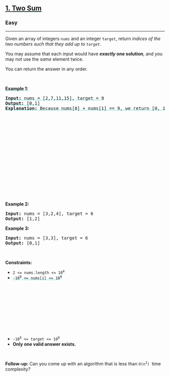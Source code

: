 <h2><a href="https://leetcode.com/problems/two-sum/">1. <lclighter data-id="lgt255811883" data-bundle-id="0" style="background-image: linear-gradient(transparent 0%, transparent calc(50% - 4px), rgb(204, 242, 241) calc(50% - 4px), rgb(204, 242, 241) 100%); transition: background-position 120ms ease-in-out 0s, padding 120ms ease-in-out 0s; background-size: 100% 200%; background-position: initial; user-select: auto;">Two Sum</lclighter><div class="LinerThreadIcon LinerFirst LinerOverlapse" data-highlight-id="255811883" data-bundle-id="0" id="lgt255811883" style="background-image: url(&quot;https://photo.getliner.com/liner-service-bucket/user_photo_default/color-2/V.svg&quot;); user-select: auto;">
        <div class="LinerThreadIcon__dim" style="user-select: auto;"></div>
        <div class="LinerThreadIcon__mentioned" style="user-select: auto;">
          <div class="LinerThreadIcon__mentionedImg" style="user-select: auto;"></div>
        </div>
        <div class="LinerThreadIcon__onlyMe" style="user-select: auto;">
          <div class="LinerThreadIcon__onlyMeImg" style="user-select: auto;"></div>
        </div>
      </div><div class="LinerThreadIcon LinerSecond " data-highlight-id="257820954" data-bundle-id="0" id="lgt257820954" style="background-image: url(&quot;https://photo.getliner.com/liner-service-bucket/user_photo_default/color-5/G.svg&quot;); user-select: auto;">
        <div class="LinerThreadIcon__dim" style="user-select: auto;"></div>
        <div class="LinerThreadIcon__mentioned" style="user-select: auto;">
          <div class="LinerThreadIcon__mentionedImg" style="user-select: auto;"></div>
        </div>
        <div class="LinerThreadIcon__onlyMe" style="user-select: auto;">
          <div class="LinerThreadIcon__onlyMeImg" style="user-select: auto;"></div>
        </div>
      </div></a></h2><h3>Easy</h3><hr><div style="user-select: auto;"><p style="user-select: auto;">Given an array of integers <code style="user-select: auto;">nums</code>&nbsp;and an integer <code style="user-select: auto;">target</code>, return <em style="user-select: auto;">indices of the two numbers such that they add up to <code style="user-select: auto;">target</code></em>.</p>

<p style="user-select: auto;">You may assume that each input would have <strong style="user-select: auto;"><em style="user-select: auto;">exactly</em> one solution</strong>, and you may not use the <em style="user-select: auto;">same</em> element twice.</p>

<p style="user-select: auto;">You can return the answer in any order.</p>

<p style="user-select: auto;">&nbsp;</p>
<p style="user-select: auto;"><strong style="user-select: auto;"><lclighter data-id="lgt255811914" data-bundle-id="1" style="background-image: linear-gradient(transparent 0%, transparent calc(50% - 4px), rgb(204, 242, 241) calc(50% - 4px), rgb(204, 242, 241) 100%); transition: background-position 120ms ease-in-out 0s, padding 120ms ease-in-out 0s; background-size: 100% 200%; background-position: initial; user-select: auto;">Example 1:</lclighter></strong></p>

<pre style="position: relative; user-select: auto;"><strong style="user-select: auto;"><lclighter data-id="lgt255811914" data-bundle-id="1" style="background-image: linear-gradient(transparent 0%, transparent calc(50% - 4px), rgb(204, 242, 241) calc(50% - 4px), rgb(204, 242, 241) 100%); transition: background-position 120ms ease-in-out 0s, padding 120ms ease-in-out 0s; background-size: 100% 200%; background-position: initial; user-select: auto;">Input:</lclighter></strong><lclighter data-id="lgt255811914" data-bundle-id="1" style="background-image: linear-gradient(transparent 0%, transparent calc(50% - 4px), rgb(204, 242, 241) calc(50% - 4px), rgb(204, 242, 241) 100%); transition: background-position 120ms ease-in-out 0s, padding 120ms ease-in-out 0s; background-size: 100% 200%; background-position: initial; user-select: auto;"> nums = [2,7,11,15], target = 9<br style="user-select: auto;"></lclighter><strong style="user-select: auto;"><lclighter data-id="lgt255811914" data-bundle-id="1" style="background-image: linear-gradient(transparent 0%, transparent calc(50% - 4px), rgb(204, 242, 241) calc(50% - 4px), rgb(204, 242, 241) 100%); transition: background-position 120ms ease-in-out 0s, padding 120ms ease-in-out 0s; background-size: 100% 200%; background-position: initial; user-select: auto;">Output:</lclighter></strong><lclighter data-id="lgt255811914" data-bundle-id="1" style="background-image: linear-gradient(transparent 0%, transparent calc(50% - 4px), rgb(204, 242, 241) calc(50% - 4px), rgb(204, 242, 241) 100%); transition: background-position 120ms ease-in-out 0s, padding 120ms ease-in-out 0s; background-size: 100% 200%; background-position: initial; user-select: auto;"> [0,1]<br style="user-select: auto;"></lclighter><strong style="user-select: auto;"><lclighter data-id="lgt255811914" data-bundle-id="1" style="background-image: linear-gradient(transparent 0%, transparent calc(50% - 4px), rgb(204, 242, 241) calc(50% - 4px), rgb(204, 242, 241) 100%); transition: background-position 120ms ease-in-out 0s, padding 120ms ease-in-out 0s; background-size: 100% 200%; background-position: initial; user-select: auto;">Explanation:</lclighter></strong><lclighter data-id="lgt255811914" data-bundle-id="1" style="background-image: linear-gradient(transparent 0%, transparent calc(50% - 4px), rgb(204, 242, 241) calc(50% - 4px), rgb(204, 242, 241) 100%); transition: background-position 120ms ease-in-out 0s, padding 120ms ease-in-out 0s; background-size: 100% 200%; background-position: initial; user-select: auto;"> Because nums[0] + nums[1] == 9, we return [0, 1].</lclighter><div class="LinerThreadIcon LinerFirst " data-highlight-id="255811914" data-bundle-id="1" id="lgt255811914" style="background-image: url(&quot;https://photo.getliner.com/liner-service-bucket/user_photo_default/color-2/V.svg&quot;); user-select: auto;">
        <div class="LinerThreadIcon__dim" style="user-select: auto;"></div>
        <div class="LinerThreadIcon__mentioned" style="user-select: auto;">
          <div class="LinerThreadIcon__mentionedImg" style="user-select: auto;"></div>
        </div>
        <div class="LinerThreadIcon__onlyMe" style="user-select: auto;">
          <div class="LinerThreadIcon__onlyMeImg" style="user-select: auto;"></div>
        </div>
      </div>
<div class="open_grepper_editor" title="Edit &amp; Save To Grepper" style="user-select: auto;"></div></pre>

<p style="user-select: auto;"><strong style="user-select: auto;">Example 2:</strong></p>

<pre style="position: relative; user-select: auto;"><strong style="user-select: auto;">Input:</strong> nums = [3,2,4], target = 6
<strong style="user-select: auto;">Output:</strong> [1,2]
<div class="open_grepper_editor" title="Edit &amp; Save To Grepper" style="user-select: auto;"></div></pre>

<p style="user-select: auto;"><strong style="user-select: auto;">Example 3:</strong></p>

<pre style="position: relative; user-select: auto;"><strong style="user-select: auto;">Input:</strong> nums = [3,3], target = 6
<strong style="user-select: auto;">Output:</strong> [0,1]
<div class="open_grepper_editor" title="Edit &amp; Save To Grepper" style="user-select: auto;"></div></pre>

<p style="user-select: auto;">&nbsp;</p>
<p style="user-select: auto;"><strong style="user-select: auto;">Constraints:</strong></p>

<ul style="user-select: auto;">
	<li style="user-select: auto;"><code style="user-select: auto;">2 &lt;= nums.length &lt;= 10<sup style="user-select: auto;">4</sup></code></li>
	<li style="user-select: auto;"><code style="user-select: auto;"><lclighter data-id="lgt255811293" data-bundle-id="2" style="background-image: linear-gradient(transparent 0%, transparent calc(50% - 4px), rgb(204, 242, 241) calc(50% - 4px), rgb(204, 242, 241) 100%); transition: background-position 120ms ease-in-out 0s, padding 120ms ease-in-out 0s; background-size: 100% 200%; background-position: initial; user-select: auto;">-10</lclighter><sup style="user-select: auto;"><lclighter data-id="lgt255811293" data-bundle-id="2" style="background-image: linear-gradient(transparent 0%, transparent calc(50% - 4px), rgb(204, 242, 241) calc(50% - 4px), rgb(204, 242, 241) 100%); transition: background-position 120ms ease-in-out 0s, padding 120ms ease-in-out 0s; background-size: 100% 200%; background-position: initial; user-select: auto;">9</lclighter></sup><lclighter data-id="lgt255811293" data-bundle-id="2" style="background-image: linear-gradient(transparent 0%, transparent calc(50% - 4px), rgb(204, 242, 241) calc(50% - 4px), rgb(204, 242, 241) 100%); transition: background-position 120ms ease-in-out 0s, padding 120ms ease-in-out 0s; background-size: 100% 200%; background-position: initial; user-select: auto;"> &lt;= nums[i] &lt;= 10</lclighter><sup style="user-select: auto;"><lclighter data-id="lgt255811293" data-bundle-id="2" style="background-image: linear-gradient(transparent 0%, transparent calc(50% - 4px), rgb(204, 242, 241) calc(50% - 4px), rgb(204, 242, 241) 100%); transition: background-position 120ms ease-in-out 0s, padding 120ms ease-in-out 0s; background-size: 100% 200%; background-position: initial; user-select: auto;">9</lclighter><div class="LinerThreadIcon LinerFirst " data-highlight-id="255811293" data-bundle-id="2" id="lgt255811293" style="background-image: url(&quot;https://photo.getliner.com/liner-service-bucket/user_photo_default/color-2/V.svg&quot;); user-select: auto;">
        <div class="LinerThreadIcon__dim" style="user-select: auto;"></div>
        <div class="LinerThreadIcon__mentioned" style="user-select: auto;">
          <div class="LinerThreadIcon__mentionedImg" style="user-select: auto;"></div>
        </div>
        <div class="LinerThreadIcon__onlyMe" style="user-select: auto;">
          <div class="LinerThreadIcon__onlyMeImg" style="user-select: auto;"></div>
        </div>
      </div></sup></code></li>
	<li style="user-select: auto;"><code style="user-select: auto;">-10<sup style="user-select: auto;">9</sup> &lt;= target &lt;= 10<sup style="user-select: auto;">9</sup></code></li>
	<li style="user-select: auto;"><strong style="user-select: auto;">Only one valid answer exists.</strong></li>
</ul>

<p style="user-select: auto;">&nbsp;</p>
<strong style="user-select: auto;">Follow-up:&nbsp;</strong>Can you come up with an algorithm that is less than&nbsp;<code style="user-select: auto;">O(n<sup style="user-select: auto;">2</sup>)&nbsp;</code>time complexity?</div>